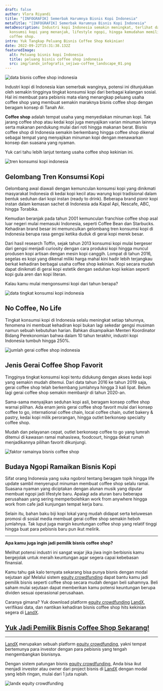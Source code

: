 ```yaml
---
draft: false
author: Vlora Riyandi
title: "[INFOGRAFIK] Semerbak Harumnya Bisnis Kopi Indonesia"
metaTitle: "[INFOGRAFIK] Semerbak Harumnya Bisnis Kopi Indonesia"
metaDescription: Industri kopi Indonesia semakin meningkat, terlihat data
  konsumsi kopi yang menanjak, lifestyle ngopi, hingga kemudahan memiliki bisnis
  coffee shop.
intro: Yuk Tangkap Peluang Bisnis Coffee Shop Kekinian!
date: 2022-09-22T15:31:38.132Z
featuredImage:
  alt: Peluang bisnis kopi Indonesia
  title: peluang bisnis coffee shop indonesia
  src: img/landx_infografis_sejiwa-coffee_landscape_01.png
---
```

![data bisnis coffee shop indonesia](https://cdn.discordapp.com/attachments/905280638955962378/1022541330041290842/data_bisnis_coffee_shop.png "data bisnis coffee shop indonesia")

Industri kopi di Indonesia kian semerbak wanginya, potensi ini ditunjukkan oleh semakin tingginya tingkat konsumsi kopi dari berbagai kalangan sosial. Hal ini membuat para pebisnis mata elang menangkap peluang usaha coffee shop yang membuat semakin maraknya bisnis coffee shop dengan beragam konsep di Tanah Air. 

**Coffee shop** adalah tempat usaha yang menyediakan minuman kopi. Tak jarang coffee shop atau kedai kopi juga menyajikan varian minuman lainnya serta makanan pendukung mulai dari roti hingga makanan berat. Bisnis coffee shop di Indonesia semakin berkembang hingga coffee shop dikenal sebagai tempat yang menyajikan minuman kopi dengan menawarkan konsep dan suasana yang nyaman.

Yuk cari tahu lebih lanjut tentang usaha coffee shop kekinian ini.

![tren konsumsi kopi indonesia](https://lh3.googleusercontent.com/wUtMBNzhC56uV1cRWUj9i4Wqv68TxdQY68kSfZXMEJwEVrKgSoV2Kf9bVIYhFAyg2mRnse7EBGjrDZVMD-IU5FXCq6Ab3ltg7mnV9zKr1RSS_uOg5MwnGi56QtVvsdfaZRdxc7DtPdLI58Wj3vR9pUJVNIrwX-nf3EoNJQvMUU99qBkn1hbl1RHwUQ "tren konsumsi kopi indonesia")

## Gelombang Tren Konsumsi Kopi

Gelombang awal diawali dengan kemunculan konsumsi kopi yang dinikmati masyarakat Indonesia di kedai kopi kecil atau warung kopi tradisional dalam bentuk seduhan dari kopi instan (ready to drink). Beberapa brand pionir kopi instan dalam kemasan sachet di Indonesia ada Kapal Api, Nescafe, ABC, hingga Torabika.

Kemudian beranjak pada tahun 2001 kemunculan franchise coffee shop asal luar negeri mulai memasuki Indonesia, seperti Coffee Bean dan Starbucks. Kehadiran brand besar ini memunculkan gelombang tren konsumsi kopi di Indonesia berupa rasa gengsi ketika duduk di gerai kopi merek besar.

Dari hasil research Toffin, sejak tahun 2013 konsumsi kopi mulai bergeser dari gengsi menjadi curiosity dengan cara produksi kopi hingga muncul produsen kopi artisan dengan mesin kopi canggih. Lompat di tahun 2016, segelas es kopi yang dikenal miliki harga mahal kini hadir lebih terjangkau berkat kehadiran berbagai usaha coffee shop kekinian. Kopi secara mudah dapat dinikmati di gerai kopi estetik dengan seduhan kopi kekian seperti kopi gula aren dan kopi literan. 

Kalau kamu mulai mengonsumsi kopi dari tahun berapa?

![data tingkat konsumsi kopi indonesia](https://lh3.googleusercontent.com/yPwigYT4p992XvQvE9wbMdYh3jlJwJbD_x55P0c_oddZCu_Xm3v16FM2VES3B-14bseuRMoyluK6991r9ti9tBQQJosyELOypqM3B6CzoIIKETKO013nQs6oPnm1iQ5KklIQQ_6eqDzFDufaEVtV2a0m8BHDtX1r0RmV_4eBYdkWP_buzDOVSHx0Nw "data tingkat konsumsi kopi indonesia")

## No Coffee, No Life

Tingkat konsumsi kopi di Indonesia selalu meningkat setiap tahunnya, fenomena ini membuat kehadiran kopi bukan lagi sekedar gengsi musiman namun sebuah kebutuhan harian. Bahkan disampaikan Menteri Koordinator Bidang Perekonomian bahwa dalam 10 tahun terakhir, industri kopi Indonesia tumbuh hingga 250%. 

![jumlah gerai coffee shop indonesia](https://lh4.googleusercontent.com/1Gfht4dEwmZPgNZlwcPxN5deLW_jvNy9M7fG8ReKeCW9ZGOThcUTs07KF4Y3McWXCp03Qmkipqa-ueQ7dBJ96eIo0iWD8ADMLbdq_oEU4xrFwuxSIKGnH_yEO0wiekRvPQQEjGgqDIHbdMNB8eNexHMNlLLd0MhGtaPNDGZroiRe6a_dZdRo7ftZHg "jumlah gerai coffee shop indonesia")

## Jenis Gerai Coffee Shop Favorit 

Tingginya tingkat konsumsi kopi tentu didukung dengan akses kedai kopi yang semakin mudah ditemui. Dari data tahun 2016 ke tahun 2019 saja, gerai coffee shop telah berkembang jumlahnya hingga 3 kali lipat. Belum lagi gerai coffee shop semakin membanjir di tahun 2020-an.

Sama-sama menyajikan seduhan kopi asli, beragam konsep coffee shop warnai pilihan. Ada enam jenis gerai coffee shop favorit mulai dari konsep coffee to go, international coffee chain, local coffee chain, outlet bakery & pastry, kedai kopi milik perorangan, hingga outlet berkonsep specialty coffee shop.

Mudah dan pelayanan cepat, outlet berkonsep coffee to go yang lumrah ditemui di kawasan ramai mahasiswa, foodcourt, hingga dekat rumah menjadikannya pilihan favorit dikunjungi.

![faktor ramainya bisnis coffee shop](https://lh5.googleusercontent.com/VNCtziYmzPPWXrGNSfmN3ED2QyNX8YumghbliAu-Gc2o_bM3aik5RQWIzUe_Ugv65oobQUUnjyrIntd9GRzirsD6PheRVF2VfWaMYuJt0ZzW__AfjGY0Pck7qRn80AXNbjFGDFOXPYp2ysC1nWdoH4iNZI0xd2fZUIkWXTKsmbM23oSSzXFxadcyiw "alasan ramainya bisnis coffee shop")

## Budaya Ngopi Ramaikan Bisnis Kopi

Sifat orang Indonesia yang suka ngobrol tentang beragam topik hingga life update sambil menyeruput minuman membuat coffee shop selalu ramai. Suasana nyaman yang diciptakan dengan alunan musik yang diputar membuat ngopi jadi lifestyle baru. Apalagi ada aturan baru beberapa perusahaan yang sering memperbolehkan work from anywhere hingga work from cafe jadi kunjungan tempat kerja baru.

Selain itu, bahan baku biji kopi lokal yang mudah didapat serta keluwesan promosi di sosial media membuat gerai coffee shop semakin heboh jumlahnya. Tak luput juga margin keuntungan coffee shop yang relatif tinggi hingga buat para pebisnis baru pun ikut melirik.

- - -

**Apa kamu juga ingin jadi pemilik bisnis coffee shop?**

Melihat potensi industri ini sangat wajar jika jiwa ingin berbisnis kamu bergejolak untuk meraih keuntungan agar segera capai kebebasan finansial. 

Kamu tahu gak kalo ternyata sekarang bisa punya bisnis dengan modal sejutaan aja! Melalui sistem [equity crowdfunding](https://landx.id/) dapat bantu kamu jadi pemilik bisnis seperti coffee shop secara mudah dengan beli sahamnya. Beli saham mulai sejutaan dapat memberikan kamu potensi keuntungan berupa dividen sesuai operasional perusahaan.

Caranya gimana? Yuk download platform [equity crowdfunding](https://landx.id/) [LandX](https://landx.id/), verifikasi data, dan nantikan kehadiran bisnis coffee shop hits kekinian segera di [LandX](https://landx.id/).

## [Y﻿uk Jadi Pemilik Bisnis Coffee Shop Sekarang!](https://app.landx.id/?utm_source=Content+Listing&utm_medium=Content+Blog&utm_campaign=BlogLandX&utm_id=Blog)

- - -

[LandX](https://landx.id/) merupakan sebuah platform [equity crowdfunding](https://app.landx.id/?utm_source=Content+Listing&utm_medium=Content+Blog&utm_campaign=BlogLandX&utm_id=Blog), yakni tempat bertemunya para investor dengan para pebisnis yang tengah mengembangkan bisnisnya.

Dengan sistem patungan bisnis [equity crowdfunding](https://app.landx.id/?utm_source=Content+Listing&utm_medium=Content+Blog&utm_campaign=BlogLandX&utm_id=Blog), Anda bisa ikut menjadi investor atau owner dari project bisnis di [LandX](https://landx.id/) dengan modal yang lebih ringan, mulai dari 1 juta rupiah.

<!--StartFragment-->

![landx equity crowdfunding](https://lh5.googleusercontent.com/ItnbV2k19p7d58j3TAasLhqrDI6NpA3Szz8U7K4W-fcH3tVovvigFLybtLTAD2i2YodgDTrBy1DUg36l9bRdgugkUGjyL0XE5CkT_TcHyob1wjH5hfunLXaki50FQJFjhNMW46KkQrDktm3L89tCT713gQYmhQWgxhX53I0BcyUzW-7M8wpCfj8__g "landx equity crowdfunding")